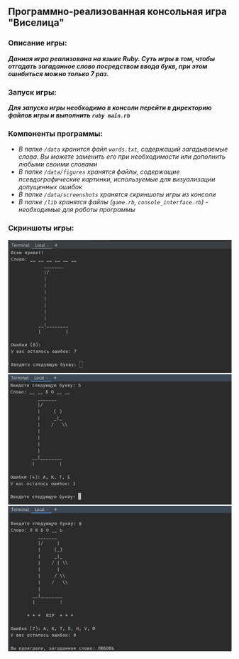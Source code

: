 ## Программно-реализованная консольная игра "Виселица"

### Описание игры:
***Данная игра реализована на языке Ruby. Суть игры в том, чтобы отгадать загаданное слово посредством ввода букв, при этом ошибиться можно только 7 раз.***

### Запуск игры:
***Для запуска игры необходимо в консоли перейти в директорию файлов игры и выполнить `ruby main.rb`***

### Компоненты программы:
- *В папке `/data` хранится файл `words.txt`, содержащий загадываемые слова. Вы можете заменить его при необходимости или дополнить любыми своими словами*
- *В папке `/data/figures` хранятся файлы, содержащие псевдографические картинки, используемые для визуализации допущенных ошибок*
- *В папке `/data/screenshots` хранятся скриншоты игры из консоли*
- *В папке `/lib` хранятся файлы (`game.rb`, `console_interface.rb`) - необходимые для работы программы*

### Скриншоты игры:
![alt text](https://github.com/lordsynergy/hangman/blob/master/data/screenshots/hangman0.png)
![alt text](https://github.com/lordsynergy/hangman/blob/master/data/screenshots/hangman1.png)
![alt text](https://github.com/lordsynergy/hangman/blob/master/data/screenshots/hangman2.png)